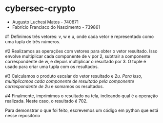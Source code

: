 # cybersec-crypto

- Augusto Luchesi Matos - 740871
- Fabrício Francisco do Nascimento - 739861

#1 Definimos três vetores: v, w e u, onde cada vetor é representado como uma tupla de três números.

#2 Realizamos as operações com vetores para obter o vetor resultado. Isso envolve multiplicar cada componente de v por 2, subtrair a componente correspondente de w, e depois multiplicar o resultado por 3. O tuple é usado para criar uma tupla com os resultados.

#3 Calculamos o produto escalar do vetor resultado e 2*u. Para isso, multiplicamos cada componente de resultado pela componente correspondente de 2*u e somamos os resultados.

#4 Finalmente, imprimimos o resultado na tela, indicando qual é a operação realizada. Neste caso, o resultado é 702.

Para demonstrar o que foi feito, escrevemos um código em python que está nesse repositório

